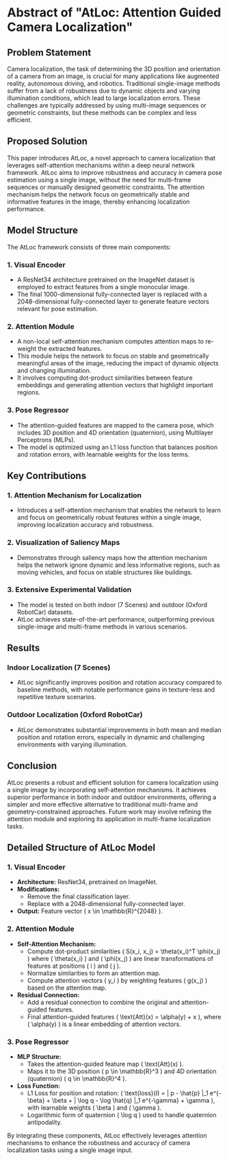 # Abstract of "AtLoc: Attention Guided Camera Localization"

## Problem Statement

Camera localization, the task of determining the 3D position and orientation of a camera from an image, is crucial for many applications like augmented reality, autonomous driving, and robotics. Traditional single-image methods suffer from a lack of robustness due to dynamic objects and varying illumination conditions, which lead to large localization errors. These challenges are typically addressed by using multi-image sequences or geometric constraints, but these methods can be complex and less efficient.

## Proposed Solution

This paper introduces AtLoc, a novel approach to camera localization that leverages self-attention mechanisms within a deep neural network framework. AtLoc aims to improve robustness and accuracy in camera pose estimation using a single image, without the need for multi-frame sequences or manually designed geometric constraints. The attention mechanism helps the network focus on geometrically stable and informative features in the image, thereby enhancing localization performance.

## Model Structure

The AtLoc framework consists of three main components:

### 1. Visual Encoder

- A ResNet34 architecture pretrained on the ImageNet dataset is employed to extract features from a single monocular image.
- The final 1000-dimensional fully-connected layer is replaced with a 2048-dimensional fully-connected layer to generate feature vectors relevant for pose estimation.

### 2. Attention Module

- A non-local self-attention mechanism computes attention maps to re-weight the extracted features.
- This module helps the network to focus on stable and geometrically meaningful areas of the image, reducing the impact of dynamic objects and changing illumination.
- It involves computing dot-product similarities between feature embeddings and generating attention vectors that highlight important regions.

### 3. Pose Regressor

- The attention-guided features are mapped to the camera pose, which includes 3D position and 4D orientation (quaternion), using Multilayer Perceptrons (MLPs).
- The model is optimized using an L1 loss function that balances position and rotation errors, with learnable weights for the loss terms.

## Key Contributions

### 1. Attention Mechanism for Localization

- Introduces a self-attention mechanism that enables the network to learn and focus on geometrically robust features within a single image, improving localization accuracy and robustness.

### 2. Visualization of Saliency Maps

- Demonstrates through saliency maps how the attention mechanism helps the network ignore dynamic and less informative regions, such as moving vehicles, and focus on stable structures like buildings.

### 3. Extensive Experimental Validation

- The model is tested on both indoor (7 Scenes) and outdoor (Oxford RobotCar) datasets.
- AtLoc achieves state-of-the-art performance, outperforming previous single-image and multi-frame methods in various scenarios.

## Results

### Indoor Localization (7 Scenes)

- AtLoc significantly improves position and rotation accuracy compared to baseline methods, with notable performance gains in texture-less and repetitive texture scenarios.

### Outdoor Localization (Oxford RobotCar)

- AtLoc demonstrates substantial improvements in both mean and median position and rotation errors, especially in dynamic and challenging environments with varying illumination.

## Conclusion

AtLoc presents a robust and efficient solution for camera localization using a single image by incorporating self-attention mechanisms. It achieves superior performance in both indoor and outdoor environments, offering a simpler and more effective alternative to traditional multi-frame and geometry-constrained approaches. Future work may involve refining the attention module and exploring its application in multi-frame localization tasks.

## Detailed Structure of AtLoc Model

### 1. Visual Encoder

- **Architecture:** ResNet34, pretrained on ImageNet.
- **Modifications:**
  - Remove the final classification layer.
  - Replace with a 2048-dimensional fully-connected layer.
- **Output:** Feature vector \( x \in \mathbb{R}^{2048} \).

### 2. Attention Module

- **Self-Attention Mechanism:**
  - Compute dot-product similarities \( S(x_i, x_j) = \theta(x_i)^T \phi(x_j) \) where \( \theta(x_i) \) and \( \phi(x_j) \) are linear transformations of features at positions \( i \) and \( j \).
  - Normalize similarities to form an attention map.
  - Compute attention vectors \( y_i \) by weighting features \( g(x_j) \) based on the attention map.
- **Residual Connection:**
  - Add a residual connection to combine the original and attention-guided features.
  - Final attention-guided features \( \text{Att}(x) = \alpha(y) + x \), where \( \alpha(y) \) is a linear embedding of attention vectors.

### 3. Pose Regressor

- **MLP Structure:**
  - Takes the attention-guided feature map \( \text{Att}(x) \).
  - Maps it to the 3D position \( p \in \mathbb{R}^3 \) and 4D orientation (quaternion) \( q \in \mathbb{R}^4 \).
- **Loss Function:**
  - L1 Loss for position and rotation: \( \text{loss}(I) = \| p - \hat{p} \|_1 e^{-\beta} + \beta + \| \log q - \log \hat{q} \|_1 e^{-\gamma} + \gamma \), with learnable weights \( \beta \) and \( \gamma \).
  - Logarithmic form of quaternion \( \log q \) used to handle quaternion antipodality.

By integrating these components, AtLoc effectively leverages attention mechanisms to enhance the robustness and accuracy of camera localization tasks using a single image input.

